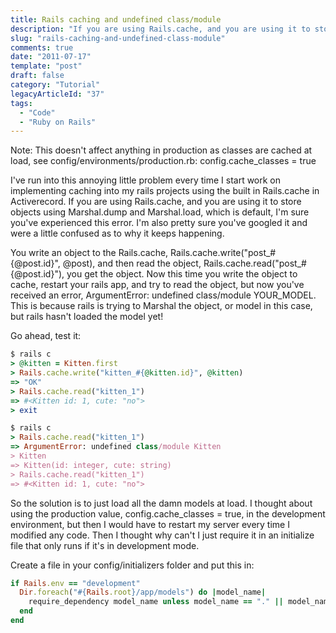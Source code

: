```yaml
---
title: Rails caching and undefined class/module
description: "If you are using Rails.cache, and you are using it to store objects using Marshal.dump and Marshal.load, which is default, I'm sure you've experienced this error."
slug: "rails-caching-and-undefined-class-module"
comments: true
date: "2011-07-17"
template: "post"
draft: false
category: "Tutorial"
legacyArticleId: "37"
tags:
  - "Code"
  - "Ruby on Rails"
---
```


Note: This doesn't affect anything in production as classes are cached at load, see config/environments/production.rb: config.cache_classes = true

I've run into this annoying little problem every time I start work on implementing caching into my rails projects using the built in Rails.cache in Activerecord. If you are using Rails.cache, and you are using it to store objects using Marshal.dump and Marshal.load, which is default, I'm sure you've experienced this error. I'm also pretty sure you've googled it and were a little confused as to why it keeps happening.

You write an object to the Rails.cache, Rails.cache.write("post_#{@post.id}", @post), and then read the object, Rails.cache.read("post_#{@post.id}"), you get the object. Now this time you write the object to cache, restart your rails app, and try to read the object, but now you've received an error, ArgumentError: undefined class/module YOUR_MODEL. This is because rails is trying to Marshal the object, or model in this case, but rails hasn't loaded the model yet!

Go ahead, test it:

```ruby
$ rails c
> @kitten = Kitten.first
> Rails.cache.write("kitten_#{@kitten.id}", @kitten)
=> "OK"
> Rails.cache.read("kitten_1")
=> #<Kitten id: 1, cute: "no">
> exit

$ rails c
> Rails.cache.read("kitten_1")
=> ArgumentError: undefined class/module Kitten
> Kitten
=> Kitten(id: integer, cute: string)
> Rails.cache.read("kitten_1")
=> #<Kitten id: 1, cute: "no">
```

So the solution is to just load all the damn models at load. I thought about using the production value, config.cache_classes = true, in the  development environment, but then I would have to restart my server every time I modified any code. Then I thought why can't I just require it in an initialize file that only runs if it's in development mode.

Create a file in your config/initializers folder and put this in:

```ruby
if Rails.env == "development"
  Dir.foreach("#{Rails.root}/app/models") do |model_name|
    require_dependency model_name unless model_name == "." || model_name == ".."
  end
end
```